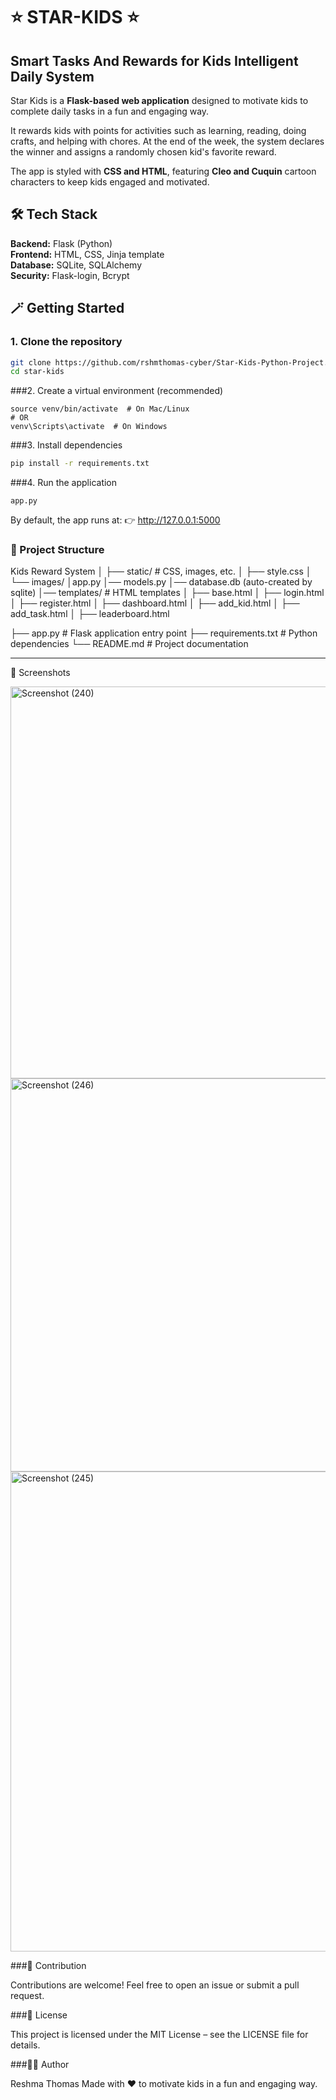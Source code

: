 # ⭐ STAR-KIDS ⭐ 
## Smart Tasks And Rewards for Kids Intelligent Daily System

Star Kids is a **Flask-based web application** designed to motivate kids to complete daily tasks in a fun and engaging way. 

It rewards kids with points for activities such as learning, reading, doing crafts, and helping with chores. At the end of the week, the system declares the winner and assigns a randomly chosen kid's favorite reward.

The app is styled with **CSS and HTML**, featuring **Cleo and Cuquin** cartoon characters to keep kids engaged and motivated.

## 🛠️ Tech Stack

**Backend:** Flask (Python)  
**Frontend:** HTML, CSS, Jinja template  
**Database:** SQLite, SQLAlchemy  
**Security:** Flask-login, Bcrypt

## 🪄 Getting Started

### 1. Clone the repository
```bash
git clone https://github.com/rshmthomas-cyber/Star-Kids-Python-Project.git
cd star-kids
```

###2. Create a virtual environment (recommended)
```bashpython -m venv venv
source venv/bin/activate  # On Mac/Linux
# OR
venv\Scripts\activate  # On Windows
```


###3. Install dependencies
```bash
pip install -r requirements.txt
```


###4. Run the application
```bashpython
app.py
```


By default, the app runs at: 👉 http://127.0.0.1:5000




### 📂 Project Structure 
Kids Reward System
│
├── static/ # CSS, images, etc.
│ ├── style.css
│ └── images/
│app.py
│── models.py
│── database.db   (auto-created by sqlite)
│── templates/ # HTML templates
│    ├── base.html
│    ├── login.html
│    ├── register.html
│    ├── dashboard.html
│    ├── add_kid.html
│    ├── add_task.html
│    ├── leaderboard.html

├── app.py # Flask application entry point
├── requirements.txt # Python dependencies
└── README.md # Project documentation

---

📸 Screenshots 

<img width="1366" height="627" alt="Screenshot (240)" src="https://github.com/user-attachments/assets/6e423e55-5a4e-4a31-bf7b-2f3c8656000a" />
<img width="1335" height="629" alt="Screenshot (246)" src="https://github.com/user-attachments/assets/81d1dbda-c76a-4316-8c6d-30c697646131" />
<img width="1366" height="768" alt="Screenshot (245)" src="https://github.com/user-attachments/assets/cf3388b7-daf2-4e73-83c7-157fb6fe64ca" />





###🤝 Contribution

Contributions are welcome! Feel free to open an issue or submit a pull request.



###📜 License

This project is licensed under the MIT License – see the LICENSE file for details.



###👩‍💻 Author

Reshma Thomas
Made with ❤️ to motivate kids in a fun and engaging way.


